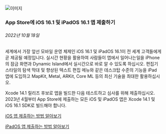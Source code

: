 <!-- ### MySkills
BootStrap & React.js  
<img src="https://img.shields.io/badge/HTML5-E34F26?style=flat-square&logo=HTML5&logoColor=white"/></a>
<img src="https://img.shields.io/badge/CSS3-1572B6?style=flat-square&logo=CSS3&logoColor=white"/></a>
<img src="https://img.shields.io/badge/JavaScript-F7DF1E?style=flat-square&logo=JavaScript&logoColor=white"/></a>
<img src="https://img.shields.io/badge/React.js-1E8CBE?style=flat-square&logo=JavaScript&logoColor=white"/></a>   -->

<!-- Android & IOS  
<img src="https://img.shields.io/badge/Java-007396?style=flat-square&logo=Java&logoColor=white"/></a>
<img src="https://img.shields.io/badge/Swift-F05138?style=flat-square&logo=Swift&logoColor=white"/></a> -->
<!-- 
Languages  
<img src="https://img.shields.io/badge/C-A8B9CC?style=flat-square&logo=C&logoColor=white"/></a>
<img src="https://img.shields.io/badge/C++-00599C?style=flat-square&logo=C%2B%2B&logoColor=white"/></a>
<img src="https://img.shields.io/badge/Python-3776AB?style=flat-square&logo=Python&logoColor=white"/></a>

algorithms  
<img src="https://img.shields.io/badge/Baekjoon-Gold4-gold?style=flat-square&labelColor=004088"/></a> -->
<!-- 
Contact  
[<img src="https://img.shields.io/badge/l06094@gmail.com-EA4335?style=flat-square&logo=Gmail&logoColor=white"/>](l06094@gmail.com)
<a href="dlwjsgml02@naver.com"><img src="https://img.shields.io/badge/dlwjsgml02@naver.com-0ABF53?style=flat-square&logo=Nintendo&logoColor=white"/></a>
<img src="https://img.shields.io/badge/jeon__hui__22-E4405F?style=flat-square&logo=Instagram&logoColor=white"/></a>  

---
![Top Langs](https://github-readme-stats.vercel.app/api/top-langs/?username=6810779s&layout=compact&theme=algolia) 

![Jeonhui's GitHub stats](https://github-readme-stats.vercel.app/api?username=Jeonhui&show_icons=true&theme=algolia)  
 -->

<!-- [![Solved.ac
프로필](http://mazassumnida.wtf/api/v2/generate_badge?boj=whas02)](https://solved.ac/whas02)  

# IOS developer News -->

<!--
 <pre>
    ___  _______   ________  ________   ___  ___  ___  ___  ___     
   |\  \|\  ___ \ |\   __  \|\   ___  \|\  \|\  \|\  \|\  \|\  \    
   \ \  \ \   __/|\ \  \|\  \ \  \\ \  \ \  \\\  \ \  \\\  \ \  \   
 __ \ \  \ \  \_|/_\ \  \\\  \ \  \\ \  \ \   __  \ \  \\\  \ \  \  
|\  \\_\  \ \  \_|\ \ \  \\\  \ \  \\ \  \ \  \ \  \ \  \\\  \ \  \ 
\ \________\ \_______\ \_______\ \__\\ \__\ \__\ \__\ \_______\ \__\
 \|________|\|_______|\|_______|\|__| \|__|\|__|\|__|\|_______|\|__|</pre>
                                                          
                                                                    
-->                                                                    
![이미지](https://developer.apple.com/assets/elements/icons/app-store/app-store-128x128_2x.png)  
###  App Store에 iOS 16.1 및 iPadOS 16.1 앱 제출하기  
###### 2022년 10월 18일  
<span class="article-text"><p>세계에서 가장 앞선 모바일 운영 체제인 iOS 16.1 및 iPadOS 16.1이 전 세계 고객들에게 곧 제공될 예정입니다. 실시간 현황을 활용하여 사람들이 앱에서 일어나는일을 iPhone의 잠금 화면과 Dynamic Island에서 실시간으로 바로 알 수 있도록 하십시오. 편집기 스타일의 탐색 막대 및 향상된 텍스트 편집 메뉴와 같은 데스크탑 수준의 기능을 iPad 앱에 도입하고 MapKit, Metal, ARKit, Core ML 등의 최신 기술을 최대한 활용하십시오.</p><p>Xcode 14.1 릴리즈 후보로 앱을 빌드한 다음 테스트하고 심사를 위해 제출하십시오. 2023년 4월부터 App Store에 제출하는 모든 iOS 및 iPadOS 앱은 Xcode 14.1 및 iOS 16.1 SDK로 빌드해야 합니다.</p><p><a href="https://developer.apple.com/kr/ios/submit/">iOS 앱 제출하는 <span class="icon icon-after icon-chevronright nowrap">방법 알아보기</span></a></p>
<p><a href="https://developer.apple.com/kr/ipados/submit/">iPadOS 앱 제출하는 <span class="icon icon-after icon-chevronright nowrap">방법 알아보기</span></a></p></span>